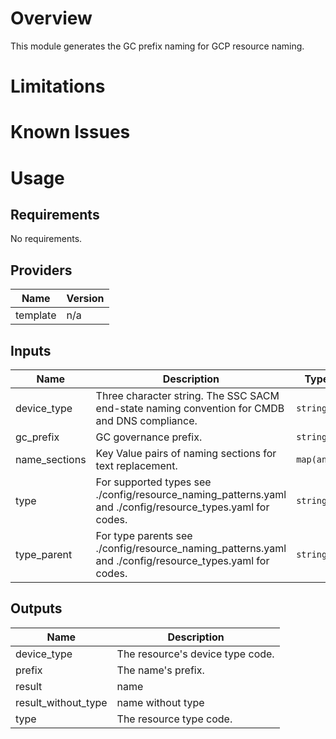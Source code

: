 # Overview
This module generates the GC prefix naming for GCP resource naming.



# Limitations


# Known Issues


# Usage
<!-- BEGINNING OF PRE-COMMIT-TERRAFORM DOCS HOOK -->
## Requirements

No requirements.

## Providers

| Name | Version |
|------|---------|
| template | n/a |

## Inputs

| Name | Description | Type | Default | Required |
|------|-------------|------|---------|:--------:|
| device\_type | Three character string. The SSC SACM end-state naming convention for CMDB and DNS compliance. | `string` | `""` | no |
| gc\_prefix | GC governance prefix. | `string` | n/a | yes |
| name\_sections | Key Value pairs of naming sections for text replacement. | `map(any)` | n/a | yes |
| type | For supported types see ./config/resource\_naming\_patterns.yaml and ./config/resource\_types.yaml for codes. | `string` | n/a | yes |
| type\_parent | For type parents see ./config/resource\_naming\_patterns.yaml and ./config/resource\_types.yaml for codes. | `string` | `""` | no |

## Outputs

| Name | Description |
|------|-------------|
| device\_type | The resource's device type code. |
| prefix | The name's prefix. |
| result | name |
| result\_without\_type | name without type |
| type | The resource type code. |

<!-- END OF PRE-COMMIT-TERRAFORM DOCS HOOK -->
